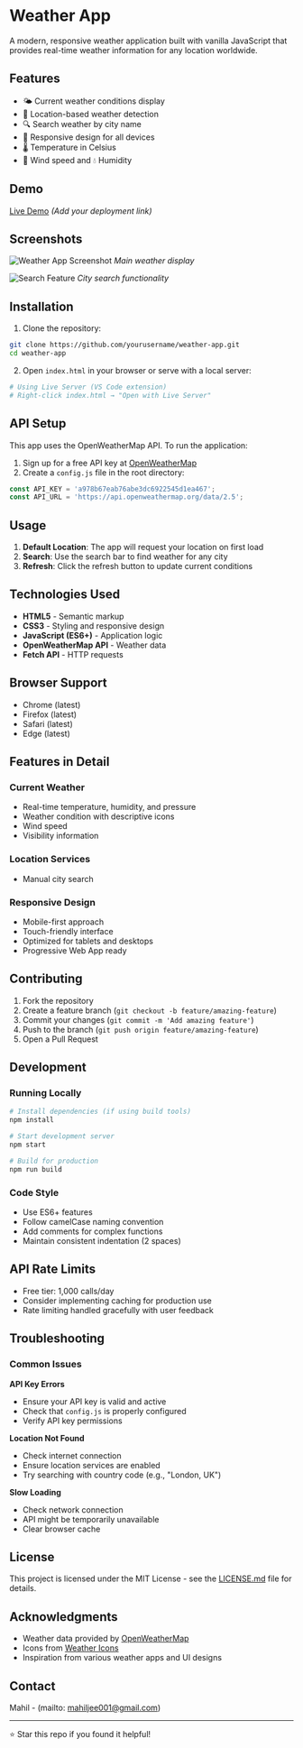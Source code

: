 # Weather App

A modern, responsive weather application built with vanilla JavaScript that provides real-time weather information for any location worldwide.

## Features

- 🌤️ Current weather conditions display
- 📍 Location-based weather detection
- 🔍 Search weather by city name
- 📱 Responsive design for all devices
- 🌡️ Temperature in Celsius
- 💨 Wind speed and 💧 Humidity 

## Demo

[Live Demo](https://your-weather-app-demo.com) *(Add your deployment link)*

## Screenshots

![Weather App Screenshot](./screenshots/main-view.png)
*Main weather display*

![Search Feature](./screenshots/search.png)
*City search functionality*

## Installation

1. Clone the repository:
```bash
git clone https://github.com/yourusername/weather-app.git
cd weather-app
```

2. Open `index.html` in your browser or serve with a local server:
```bash
# Using Live Server (VS Code extension)
# Right-click index.html → "Open with Live Server"
```

## API Setup

This app uses the OpenWeatherMap API. To run the application:

1. Sign up for a free API key at [OpenWeatherMap](https://openweathermap.org/api)
2. Create a `config.js` file in the root directory:
```javascript
const API_KEY = 'a978b67eab76abe3dc6922545d1ea467';
const API_URL = 'https://api.openweathermap.org/data/2.5';
```

## Usage

1. **Default Location**: The app will request your location on first load
2. **Search**: Use the search bar to find weather for any city
3. **Refresh**: Click the refresh button to update current conditions


## Technologies Used

- **HTML5** - Semantic markup
- **CSS3** - Styling and responsive design
- **JavaScript (ES6+)** - Application logic
- **OpenWeatherMap API** - Weather data
- **Fetch API** - HTTP requests

## Browser Support

- Chrome (latest)
- Firefox (latest)
- Safari (latest)
- Edge (latest)

## Features in Detail

### Current Weather
- Real-time temperature, humidity, and pressure
- Weather condition with descriptive icons
- Wind speed 
- Visibility information

### Location Services
- Manual city search

### Responsive Design
- Mobile-first approach
- Touch-friendly interface
- Optimized for tablets and desktops
- Progressive Web App ready

## Contributing

1. Fork the repository
2. Create a feature branch (`git checkout -b feature/amazing-feature`)
3. Commit your changes (`git commit -m 'Add amazing feature'`)
4. Push to the branch (`git push origin feature/amazing-feature`)
5. Open a Pull Request

## Development

### Running Locally
```bash
# Install dependencies (if using build tools)
npm install

# Start development server
npm start

# Build for production
npm run build
```

### Code Style
- Use ES6+ features
- Follow camelCase naming convention
- Add comments for complex functions
- Maintain consistent indentation (2 spaces)

## API Rate Limits

- Free tier: 1,000 calls/day
- Consider implementing caching for production use
- Rate limiting handled gracefully with user feedback

## Troubleshooting

### Common Issues

**API Key Errors**
- Ensure your API key is valid and active
- Check that `config.js` is properly configured
- Verify API key permissions

**Location Not Found**
- Check internet connection
- Ensure location services are enabled
- Try searching with country code (e.g., "London, UK")

**Slow Loading**
- Check network connection
- API might be temporarily unavailable
- Clear browser cache

## License

This project is licensed under the MIT License - see the [LICENSE.md](LICENSE.md) file for details.

## Acknowledgments

- Weather data provided by [OpenWeatherMap](https://openweathermap.org/)
- Icons from [Weather Icons](https://erikflowers.github.io/weather-icons/)
- Inspiration from various weather apps and UI designs

## Contact

Mahil  - (mailto: mahiljee001@gmail.com)

---

⭐ Star this repo if you found it helpful!
